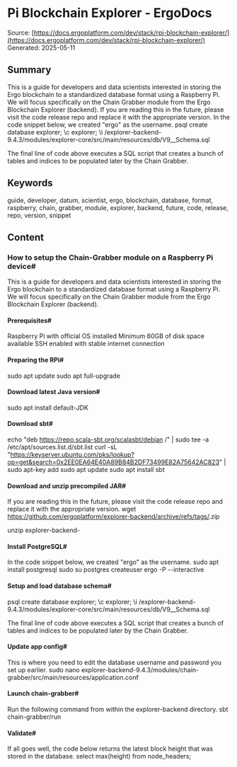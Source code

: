 # Pi Blockchain Explorer - ErgoDocs
Source: [https://docs.ergoplatform.com/dev/stack/rpi-blockchain-explorer/](https://docs.ergoplatform.com/dev/stack/rpi-blockchain-explorer/)
Generated: 2025-05-11

## Summary
This is a guide for developers and data scientists interested in storing the Ergo blockchain to a standardized database format using a Raspberry Pi. We will focus specifically on the Chain Grabber module from the Ergo Blockchain Explorer (backend). If you are reading this in the future, please visit the code release repo and replace it with the appropriate version. In the code snippet below, we created "ergo" as the username. psql
create database explorer;
\c explorer;
\i /explorer-backend-9.4.3/modules/explorer-core/src/main/resources/db/V9__Schema.sql

The final line of code above executes a SQL script that creates a bunch of tables and indices to be populated later by the Chain Grabber.

## Keywords
guide, developer, datum, scientist, ergo, blockchain, database, format, raspberry, chain, grabber, module, explorer, backend, future, code, release, repo, version, snippet

## Content
### How to setup the Chain-Grabber module on a Raspberry Pi device#
This is a guide for developers and data scientists interested in storing the Ergo blockchain to a standardized database format using a Raspberry Pi.
We will focus specifically on the Chain Grabber module from the Ergo Blockchain Explorer (backend).

#### Prerequisites#
Raspberry Pi with official OS installed
Minimum 60GB of disk space available
SSH enabled with stable internet connection

#### Preparing the RPi#
sudo apt update
sudo apt full-upgrade

#### Download latest Java version#
sudo apt install default-JDK

#### Download sbt#
echo "deb https://repo.scala-sbt.org/scalasbt/debian /" | sudo tee -a /etc/apt/sources.list.d/sbt.list
curl -sL "https://keyserver.ubuntu.com/pks/lookup?op=get&search=0x2EE0EA64E40A89B84B2DF73499E82A75642AC823" | sudo apt-key add
sudo apt update
sudo apt install sbt

#### Download and unzip precompiled JAR#
If you are reading this in the future, please visit the code release repo and replace it with the appropriate version.
wget https://github.com/ergoplatform/explorer-backend/archive/refs/tags/<version>.zip

unzip explorer-backend-<version>

#### Install PostgreSQL#
In the code snippet below, we created "ergo" as the username.
sudo apt install postgresql
sudo su postgres
createuser ergo -P --interactive

#### Setup and load database schema#
psql
create database explorer;
\c explorer;
\i /explorer-backend-9.4.3/modules/explorer-core/src/main/resources/db/V9__Schema.sql

The final line of code above executes a SQL script that creates a bunch of tables and indices to be populated later by the Chain Grabber.

#### Update app config#
This is where you need to edit the database username and password you set up earlier.
sudo nano explorer-backend-9.4.3/modules/chain-grabber/src/main/resources/application.conf

#### Launch chain-grabber#
Run the following command from within the explorer-backend directory. 
sbt chain-grabber/run

#### Validate#
If all goes well, the code below returns the latest block height that was stored in the database.
select max(height) from node_headers;
